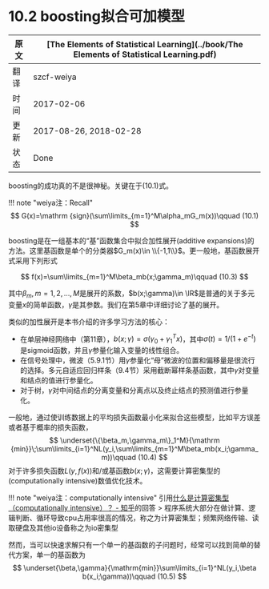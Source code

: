 # 10.2 boosting拟合可加模型

| 原文   | [The Elements of Statistical Learning](../book/The Elements of Statistical Learning.pdf) |
| ---- | ---------------------------------------- |
| 翻译   | szcf-weiya                               |
| 时间   | 2017-02-06                               |
| 更新   | 2017-08-26, 2018-02-28                               |
|状态|Done|

boosting的成功真的不是很神秘。关键在于(10.1)式。

!!! note "weiya注：Recall"
    $$
    G(x)=\mathrm {sign}(\sum\limits_{m=1}^M\alpha_mG_m(x))\qquad (10.1)
    $$

boosting是在一组基本的“基”函数集合中拟合加性展开(additive expansions)的方法。这里基函数是单个的分类器$G_m(x)\in \\{-1,1\\}$。更一般地，基函数展开式采用下列形式

$$
f(x)=\sum\limits_{m=1}^M\beta_mb(x;\gamma_m)\qquad (10.3)
$$

其中$\beta_m,m=1,2,\ldots,M$是展开的系数，$b(x;\gamma)\in \IR$是普通的关于多元变量$x$的简单函数，$\gamma$是其参数。我们在第5章中详细讨论了基的展开。

类似的加性展开是本书介绍的许多学习方法的核心：

- 在单层神经网络中（第11章），$b(x;\gamma)=\sigma(\gamma_0+\gamma_1^Tx)$，其中$\sigma(t)=1/(1+e^{-t})$是sigmoid函数，并且$\gamma$参量化输入变量的线性组合。
- 在信号处理中，微波（5.9.1节）用$\gamma$参量化“母”微波的位置和偏移量是很流行的选择。多元自适应回归样条（9.4节）采用截断幂样条基函数，其中$\gamma$对变量和结点的值进行参量化。
- 对于树，$\gamma$对中间结点的分离变量和分离点以及终止结点的预测值进行参量化。

一般地，通过使训练数据上的平均损失函数最小化来拟合这些模型，比如平方误差或者基于概率的损失函数，
$$
\underset{\{\beta_m,\gamma_m\}_1^M}{\mathrm {min}}\;\sum\limits_{i=1}^NL(y_i,\sum\limits_{m=1}^M\beta_mb(x_i;\gamma_m))\qquad (10.4)
$$
对于许多损失函数$L(y,f(x))$和/或基函数$b(x;\gamma)$，这需要计算密集型的(computationally intensive)数值优化技术。

!!! note "weiya注：computationally intensive"
    引用[什么是计算密集型（computationally intensive）？ - 知乎](https://www.zhihu.com/question/23243435)的回答
    > 程序系统大部分在做计算、逻辑判断、循环导致cpu占用率很高的情况，称之为计算密集型；频繁网络传输、读取硬盘及其他io设备称之为io密集型
    

然而，当可以快速求解只有一个单一的基函数的子问题时，经常可以找到简单的替代方案，单一的基函数为
$$
\underset{\beta,\gamma}{\mathrm{min}}\sum\limits_{i=1}^NL(y_i,\beta b(x_i;\gamma))\qquad (10.5)
$$
